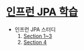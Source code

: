 # [인프런 JPA 학습](https://www.inflearn.com/course/ORM-JPA-Basic/dashboard)
   
* 인프런 JPA 스터디
	1. [Section 1~3](https://github.com/seuhong98/Study/blob/main/%EC%9D%B8%ED%94%84%EB%9F%B0%20JPA/2022-12-20%20Section%201~3/README.md)
	2. [Section 4](https://github.com/seuhong98/Study/blob/main/%EC%9D%B8%ED%94%84%EB%9F%B0%20JPA/2022-12-28%20Section%204/README.md)

